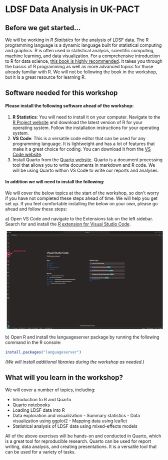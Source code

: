 # LDSF Data Analysis in UK-PACT

## Before we get started...

We will be working in _R Statistics_ for the analysis of LDSF data. The R programming language is a dynamic language built for statistical computing and graphics. R is often used in statistical analysis, scientific computing, machine learning, and data visualization. For a comprehensive introduction to R for data science, [this book is highly recommended](https://r4ds.hadley.nz/). It takes you through the basics of R programming as well as more advanced topics for those already familiar with R. We will not be following the book in the workshop, but it is a great resource for learning R.

## Software needed for this workshop
#### Please install the following software ahead of the workshop:
1. **R Statistics**: You will need to install it on your computer. Navigate to the [R Project website](https://cloud.r-project.org/) and download the latest version of R for your operating system. Follow the installation instructions for your operating system.
2. **VS Code**: This is a versatile code editor that can be used for any programming language. It is lightweight and has a lot of features that make it a great choice for coding. You can download it from the [VS Code website](https://code.visualstudio.com/).
3. Install Quarto from the [Quarto website](https://quarto.org/). Quarto is a document processing tool that allows you to write documents in markdown and R code. We will be using Quarto withon VS Code to write our reports and analyses.

#### In addition we will need to install the following:
We will cover the below topics at the start of the workshop, so don't worry if you have not completed these steps ahead of time. We will help you get set up. If you feel comfortable installing the below on your own, please go ahead and follow these steps:

a) Open VS Code and navigate to the Extensions tab on the left sidebar. Search for and install the [R extension for Visual Studio Code](https://marketplace.visualstudio.com/items?itemName=REditorSupport.r).

![The VS Code Extensions tab](figs/vs_code_extensions.jpg)

b) Open R and install the languageserver package by running the following command in the R console:

```R
install.packages("languageserver")
```

_(We will install additional libraries during the workshop as needed.)_

## What will you learn in the workshop?
We will cover a number of topics, including:
- Introduction to R and Quarto
- Quarto notebooks
- Loading LDSF data into R
- Data exploration and visualization
        - Summary statistics
        - Data visualization using ggplot2
        - Mapping data using leaflet
- Statistical analysis of LDSF data using mixed-effects models

All of the above exercises will be hands-on and conducted in Quarto, which is a great tool for reproducible research. Quarto can be used for report writing, data analysis, and creating presentations. It is a versatile tool that can be used for a variety of tasks.

